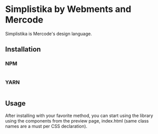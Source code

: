 # Simplistika by Webments and Mercode
Simplistika is Mercode's design language. 

## Installation
### NPM
```

```

### YARN
```

```

## Usage
After installing with your favorite method, you can start using the library using the components from the preview page, index.html (same class names are a must per CSS declaration).